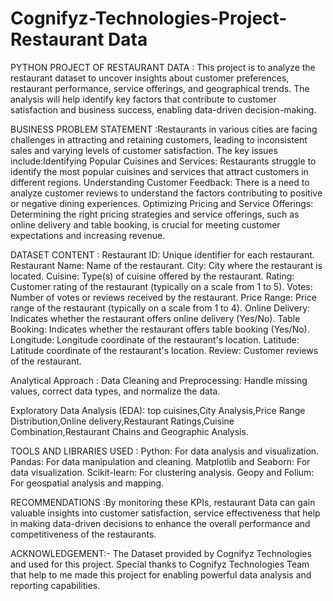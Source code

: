 # Cognifyz-Technologies-Project-Restaurant Data
PYTHON PROJECT OF RESTAURANT DATA : 
This project is to analyze the restaurant dataset to uncover insights about customer preferences, restaurant performance, service offerings, and geographical trends. The analysis will help identify key factors that contribute to customer satisfaction and business success, enabling data-driven decision-making.

BUSINESS PROBLEM STATEMENT :Restaurants in various cities are facing challenges in attracting and retaining customers, leading to inconsistent sales and varying levels of customer satisfaction. The key issues include:Identifying Popular Cuisines and Services: Restaurants struggle to identify the most popular cuisines and services that attract customers in different regions.
Understanding Customer Feedback: There is a need to analyze customer reviews to understand the factors contributing to positive or negative dining experiences.
Optimizing Pricing and Service Offerings: Determining the right pricing strategies and service offerings, such as online delivery and table booking, is crucial for meeting customer expectations and increasing revenue.

DATASET CONTENT : 
Restaurant ID: Unique identifier for each restaurant.
Restaurant Name: Name of the restaurant.
City: City where the restaurant is located.
Cuisine: Type(s) of cuisine offered by the restaurant.
Rating: Customer rating of the restaurant (typically on a scale from 1 to 5).
Votes: Number of votes or reviews received by the restaurant.
Price Range: Price range of the restaurant (typically on a scale from 1 to 4).
Online Delivery: Indicates whether the restaurant offers online delivery (Yes/No).
Table Booking: Indicates whether the restaurant offers table booking (Yes/No).
Longitude: Longitude coordinate of the restaurant's location.
Latitude: Latitude coordinate of the restaurant's location.
Review: Customer reviews of the restaurant.

Analytical Approach : Data Cleaning and Preprocessing: Handle missing values, correct data types, and normalize the data.

Exploratory Data Analysis (EDA): top cuisines,City Analysis,Price Range Distribution,Online delivery,Restaurant Ratings,Cuisine Combination,Restaurant Chains and Geographic Analysis.

TOOLS AND LIBRARIES USED  : Python: For data analysis and visualization.
Pandas: For data manipulation and cleaning.
Matplotlib and Seaborn: For data visualization.
Scikit-learn: For clustering analysis.
Geopy and Folium: For geospatial analysis and mapping.

RECOMMENDATIONS :By monitoring these KPIs, restaurant Data can gain valuable insights into customer satisfaction, service effectiveness that help in making data-driven decisions to enhance the overall performance and competitiveness of the restaurants.

ACKNOWLEDGEMENT:- The Dataset provided by Cognifyz Technologies and used for this project.
Special thanks to Cognifyz Technologies Team that help to me made this project for enabling powerful data analysis and reporting capabilities.
